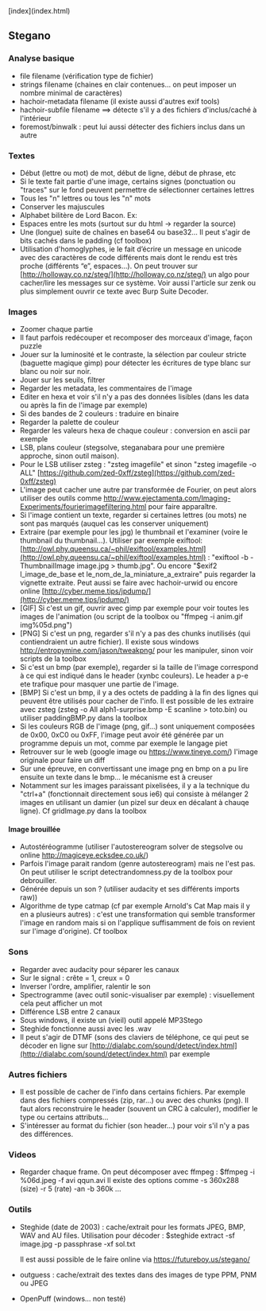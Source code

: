 <head>
  <meta http-equiv="content-type" content="text/html; charset=utf-8" />
  <title>Methode - Stegano</title>
</head>
[index](index.html)

## Stegano

### Analyse basique 
- file filename (vérification type de fichier)
- strings filename (chaines en clair contenues... on peut imposer un nombre minimal de caractères)
- hachoir-metadata filename (il existe aussi d'autres exif tools)
- hachoir-subfile filename ==> détecte s'il y a des fichiers d'inclus/caché à l'intérieur
- foremost/binwalk : peut lui aussi détecter des fichiers inclus dans un autre

### Textes
- Début (lettre ou mot) de mot, début de ligne, début de phrase, etc
- Si le texte fait partie d'une image, certains signes (ponctuation ou "traces" sur le fond peuvent permettre de sélectionner certaines lettres
- Tous les "n" lettres ou tous les "n" mots
- Conserver les majuscules
- Alphabet bilitère de Lord Bacon. Ex: 
- Espaces entre les mots (surtout sur du html -> regarder la source)
- Une (longue) suite de chaînes en base64 ou base32... Il peut s'agir de bits cachés dans le padding (cf toolbox)
- Utilisation d'homoglyphes, ie le fait d’écrire un message en unicode avec des caractères de code différents mais dont le rendu est très proche (différents “e”, espaces…). On peut trouver sur [http://holloway.co.nz/steg/](http://holloway.co.nz/steg/) un algo pour cacher/lire les messages sur ce système. Voir aussi l'article sur zenk ou plus simplement ouvrir ce texte avec Burp Suite Decoder.

### Images 
- Zoomer chaque partie
- Il faut parfois redécouper et recomposer des morceaux d'image, façon puzzle
- Jouer sur la luminosité et le contraste, la sélection par couleur stricte (baguette magique gimp) pour détecter les écritures de type blanc sur blanc ou noir sur noir.
- Jouer sur les seuils, filtrer
- Regarder les metadata, les commentaires de l'image
- Editer en hexa et voir s'il n'y a pas des données lisibles (dans les data ou après la fin de l'image par exemple)
- Si des bandes de 2 couleurs : traduire en binaire
- Regarder la palette de couleur
- Regarder les valeurs hexa de chaque couleur : conversion en ascii par exemple
- LSB, plans couleur (stegsolve, steganabara pour une première approche, sinon outil maison).
- Pour le LSB utiliser zsteg : "zsteg imagefile" et sinon "zsteg imagefile -o ALL" [https://github.com/zed-0xff/zsteg](https://github.com/zed-0xff/zsteg)
- L'image peut cacher une autre par transformée de Fourier, on peut alors utiliser des outils comme http://www.ejectamenta.com/Imaging-Experiments/fourierimagefiltering.html pour faire apparaître.
- Si l'image contient un texte, regarder si certaines lettres (ou mots) ne sont pas marqués (auquel cas les conserver uniquement)
- Extraire (par exemple pour les jpg) le thumbnail et l'examiner (voire le thumbnail du thumbnail...). Utiliser par exemple exiftool: [http://owl.phy.queensu.ca/~phil/exiftool/examples.html](http://owl.phy.queensu.ca/~phil/exiftool/examples.html) : "exiftool -b -ThumbnailImage image.jpg > thumb.jpg". Ou encore  "$exif2 l_image_de_base ­et le_nom_de_la_miniature_a_extraire" puis regarder la vignette extraite. Peut aussi se faire avec hachoir-urwid ou encore online [http://cyber.meme.tips/jpdump/](http://cyber.meme.tips/jpdump/)
- [GIF] Si c'est un gif, ouvrir avec gimp par exemple pour voir toutes les images de l'animation (ou script de la toolbox ou "ffmpeg -i anim.gif img%05d.png")
- [PNG] Si c'est un png, regarder s'il n'y a pas des chunks inutilisés (qui contiendraient un autre fichier). Il existe sous windows http://entropymine.com/jason/tweakpng/ pour les manipuler, sinon voir scripts de la toolbox
- Si c'est un bmp (par exemple), regarder si la taille de l'image correspond à ce qui est indiqué dans le header (x*y*nbc couleurs). Le header a p-e ete trafique pour masquer une partie de l'image. 
- [BMP] Si c'est un bmp, il y a des octets de padding à la fin des lignes qui peuvent être utilisés pour cacher de l'info. Il est possible de les extraire avec zsteg (zsteg -o All alph1-surprise.bmp -E scanline > toto.bin) ou utiliser paddingBMP.py dans la toolbox
- Si les couleurs RGB de l'image (png, gif...) sont uniquement composées de 0x00, 0xC0 ou 0xFF, l'image peut avoir été générée par un programme depuis un mot, comme par exemple le langage piet
- Retrouver sur le web (google image ou https://www.tineye.com/) l'image originale pour faire un diff
- Sur une épreuve, en convertissant une image png en bmp on a pu lire ensuite un texte dans le bmp... le mécanisme est à creuser
- Notamment sur les images paraissant pixelisées, il y a la technique du "ctrl+a" (fonctionnait directement sous ie6) qui consiste à mélanger 2 images en utilisant un damier (un pizel sur deux en décalant à chauqe ligne). Cf gridImage.py dans la toolbox

#### Image brouillée
- Autostéréogramme (utiliser l'autostereogram solver de stegsolve ou online http://magiceye.ecksdee.co.uk/)
- Parfois l'image parait random (genre autostereogram) mais ne l'est pas. On peut utiliser le script detectrandomness.py de la toolbox pour debrouiller.
- Générée depuis un son ? (utiliser audacity et ses différents imports raw))
- Algorithme de type catmap (cf par exemple Arnold's Cat Map mais il y en a plusieurs autres) : c'est une transformation qui semble transformer l'image en random mais si on l'applique suffisamment de fois on revient sur l'image d'origine). Cf toolbox

### Sons
- Regarder avec audacity pour séparer les canaux
- Sur le signal : crête = 1, creux = 0
- Inverser l'ordre, amplifier, ralentir le son
- Spectrogramme (avec outil sonic-visualiser par exemple) : visuellement cela peut afficher un mot
- Différence LSB entre 2 canaux
- Sous windows, il existe un (vieil) outil appelé MP3Stego
- Steghide fonctionne aussi avec les .wav
- Il peut s'agir de DTMF (sons des claviers de téléphone, ce qui peut se décoder en ligne sur [http://dialabc.com/sound/detect/index.html](http://dialabc.com/sound/detect/index.html) par exemple 

### Autres fichiers
- Il est possible de cacher de l'info dans certains fichiers. Par exemple dans des fichiers compressés (zip, rar...) ou avec des chunks (png). Il faut alors reconstruire le header (souvent un CRC à calculer), modifier le type ou certains attributs...
- S'intéresser au format du fichier (son header...) pour voir s'il n'y a pas des différences.

### Videos
- Regarder chaque frame. On peut décomposer avec ffmpeg : $ffmpeg -i %06d.jpeg -f avi qqun.avi
Il existe des options comme -s 360x288 (size) -r 5 (rate) -an -b 360k ...

### Outils
- Steghide (date de 2003) : cache/extrait pour les formats JPEG, BMP, WAV and AU files. Utilisation pour décoder :
    $steghide extract -sf image.jpg -p passphrase -xf sol.txt
    
    Il est aussi possible de le faire online via https://futureboy.us/stegano/
- outguess : cache/extrait des textes dans des images de type PPM, PNM ou JPEG
- OpenPuff (windows... non testé)
